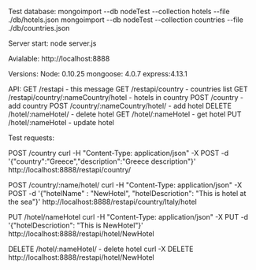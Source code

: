 Test database:
mongoimport --db nodeTest --collection hotels --file ./db/hotels.json
mongoimport --db nodeTest --collection countries --file ./db/countries.json

Server start:
node server.js

Avialable:
http://localhost:8888

Versions:
Node: 0.10.25
mongoose: 4.0.7
express:4.13.1

API:
    GET /restapi - this message
    GET /restapi/country - countries list
    GET /restapi/country/:nameCountry/hotel - hotels in country
    POST /country - add country
    POST /country/:nameCountry/hotel/ - add hotel
    DELETE /hotel/:nameHotel/ - delete hotel
    GET /hotel/:nameHotel - get hotel
    PUT /hotel/:nameHotel - update hotel

Test requests:

POST /country
curl -H "Content-Type: application/json" -X POST -d '{"country":"Greece","description":"Greece description"}' http://localhost:8888/restapi/country/

POST /country/:name/hotel/
curl -H "Content-Type: application/json" -X POST -d '{"hotelName" : "NewHotel", "hotelDescriotion": "This is hotel at the sea"}' http://localhost:8888/restapi/country/Italy/hotel

PUT /hotel/nameHotel
curl -H "Content-Type: application/json" -X PUT -d '{"hotelDescriotion": "This is NewHotel"}' http://localhost:8888/restapi/hotel/NewHotel

DELETE /hotel/:nameHotel/ - delete hotel
curl -X DELETE http://localhost:8888/restapi/hotel/NewHotel
